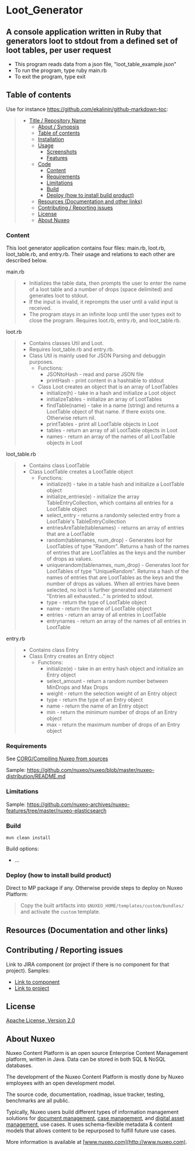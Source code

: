 # Loot_Generator

## A console application written in Ruby that generators loot to stdout from a defined set of loot tables, per user request

* This program reads data from a json file, "loot_table_example.json"
* To run the program, type ruby main.rb
* To exit the program, type exit


## Table of contents

Use for instance <https://github.com/ekalinin/github-markdown-toc>:

> * [Title / Repository Name](#title--repository-name)
>   * [About / Synopsis](#about--synopsis)
>   * [Table of contents](#table-of-contents)
>   * [Installation](#installation)
>   * [Usage](#usage)
>     * [Screenshots](#screenshots)
>     * [Features](#features)
>   * [Code](#code)
>     * [Content](#content)
>     * [Requirements](#requirements)
>     * [Limitations](#limitations)
>     * [Build](#build)
>     * [Deploy (how to install build product)](#deploy-how-to-install-build-product)
>   * [Resources (Documentation and other links)](#resources-documentation-and-other-links)
>   * [Contributing / Reporting issues](#contributing--reporting-issues)
>   * [License](#license)
>   * [About Nuxeo](#about-nuxeo)

### Content

This loot generator application contains four files: main.rb, loot.rb, loot_table.rb, and entry.rb. Their usage and relations to each other are described below. 

main.rb
> * Initializes the table data, then prompts the user to enter the name of a loot table and a number of drops (space delimited) and generates loot to stdout.
> * If the input is invalid, it reprompts the user until a valid input is received.
> * The program stays in an infinite loop until the user types exit to close the program.
>  Requires loot.rb, entry.rb, and loot_table.rb.

loot.rb
> * Contains classes Util and Loot. 
> * Requires loot_table.rb and entry.rb.
> * Class Util is mainly used for JSON Parsing and debuggin purposes.
>   * Functions:
>	  * JSONtoHash - read and parse JSON file
>     * printHash - print content in a hashtable to stdout
>   * Class Loot creates an object that is an array of LootTables
>	  * initialize(h) - take in a hash and initialize a Loot object
>     * initializeTables - initialize an array of LootTables
>     * findTable(name) - take in a name (string) and returns a LootTable object of that name. if there exists one. Otherwise return nil.
>     * printTables - print all LootTable objects in Loot
>     * tables - return an array of all LootTable objects in Loot
>     * names - return an array of the names of all LootTable objects in Loot 

loot_table.rb
> * Contains class LootTable
> * Class LootTable creates a LootTable object
>   * Functions:
>	  * initialize(t) - take in a table hash and initialize a LootTable object
>	  * initialize_entries(e) - initialize the array TableEntryCollection, which contains all entries for a LootTable object
>	  * select_entry - returns a randomly selected entry from a LootTable's TableEntryCollection
>	  * entriesAreTable(tablenames) - returns an array of entries that are a LootTable
>	  * random(tablenames, num_drop) - Generates loot for LootTables of type "Random". Returns a hash of the names of entries that are LootTables as the keys and the number of drops as values. 
>	  * uniquerandom(tablenames, num_drop) - Generates loot for LootTables of type 
"UniqueRandom". Returns a hash of the names of entries that are LootTables as the keys and the number of drops as values. When all entries have been selected, no loot is further generated and statement "Entries all exhausted..." is printed to stdout.  
>	  * type - return the type of LootTable object
>	  * name - return the name of LootTable object
>	  * entries - return an array of all entries in LootTable
>	  * entrynames - return an array of the names of all entries in LootTable

entry.rb
> * Contains class Entry
> * Class Entry creates an Entry object
>   * Functions:
>	  * initialize(e) - take in an entry hash object and initialize an Entry object
>	  * select_amount - return a random number between MinDrops and Max Drops
>	  * weight - return the selection weight of an Entry object
>	  * type - return the type of an Entry object
>	  * name - return the name of an Entry object
>     * min - return the minimum number of drops of an Entry object
>     * max - return the maximum number of drops of an Entry object

### Requirements

See [CORG/Compiling Nuxeo from sources](http://doc.nuxeo.com/x/xION)

Sample: <https://github.com/nuxeo/nuxeo/blob/master/nuxeo-distribution/README.md>

### Limitations

Sample: <https://github.com/nuxeo-archives/nuxeo-features/tree/master/nuxeo-elasticsearch>

### Build

    mvn clean install

Build options:

* ...

### Deploy (how to install build product)

Direct to MP package if any. Otherwise provide steps to deploy on Nuxeo Platform:

 > Copy the built artifacts into `$NUXEO_HOME/templates/custom/bundles/` and activate the `custom` template.

## Resources (Documentation and other links)

## Contributing / Reporting issues

Link to JIRA component (or project if there is no component for that project). Samples:

* [Link to component](https://jira.nuxeo.com/issues/?jql=project%20%3D%20NXP%20AND%20component%20%3D%20Elasticsearch%20AND%20Status%20!%3D%20%22Resolved%22%20ORDER%20BY%20updated%20DESC%2C%20priority%20DESC%2C%20created%20ASC)
* [Link to project](https://jira.nuxeo.com/secure/CreateIssue!default.jspa?project=NXP)

## License

[Apache License, Version 2.0](http://www.apache.org/licenses/LICENSE-2.0.html)

## About Nuxeo

Nuxeo Content Platform is an open source Enterprise Content Management platform, written in Java. Data can be stored in both SQL & NoSQL databases.

The development of the Nuxeo Content Platform is mostly done by Nuxeo employees with an open development model.

The source code, documentation, roadmap, issue tracker, testing, benchmarks are all public.

Typically, Nuxeo users build different types of information management solutions for [document management](https://www.nuxeo.com/products/document-management/), [case management](https://www.nuxeo.com/products/case-management/), and [digital asset management](https://www.nuxeo.com/products/digital-asset-management/), use cases. It uses schema-flexible metadata & content models that allows content to be repurposed to fulfill future use cases.

More information is available at [www.nuxeo.com](http://www.nuxeo.com).